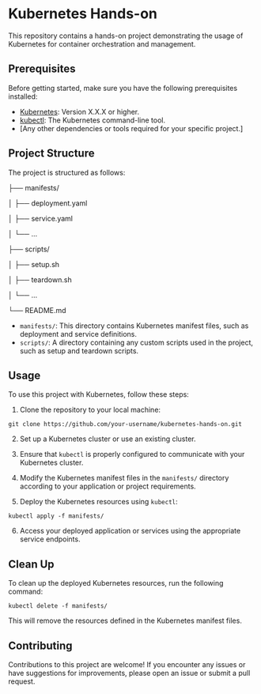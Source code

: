 # Kubernetes Hands-on

This repository contains a hands-on project demonstrating the usage of Kubernetes for container orchestration and management. 

## Prerequisites

Before getting started, make sure you have the following prerequisites installed:

- [Kubernetes](https://kubernetes.io/docs/setup/): Version X.X.X or higher.
- [kubectl](https://kubernetes.io/docs/tasks/tools/): The Kubernetes command-line tool.
- [Any other dependencies or tools required for your specific project.]

## Project Structure

The project is structured as follows:

├── manifests/

│ ├── deployment.yaml

│ ├── service.yaml

│ └── ...

├── scripts/

│ ├── setup.sh

│ ├── teardown.sh

│ └── ...

└── README.md


- `manifests/`: This directory contains Kubernetes manifest files, such as deployment and service definitions.
- `scripts/`: A directory containing any custom scripts used in the project, such as setup and teardown scripts.

## Usage

To use this project with Kubernetes, follow these steps:

1. Clone the repository to your local machine:
```
git clone https://github.com/your-username/kubernetes-hands-on.git
```

2. Set up a Kubernetes cluster or use an existing cluster.

3. Ensure that `kubectl` is properly configured to communicate with your Kubernetes cluster.

4. Modify the Kubernetes manifest files in the `manifests/` directory according to your application or project requirements.

5. Deploy the Kubernetes resources using `kubectl`:
```
kubectl apply -f manifests/
```

6. Access your deployed application or services using the appropriate service endpoints.

## Clean Up

To clean up the deployed Kubernetes resources, run the following command:
```
kubectl delete -f manifests/
```

This will remove the resources defined in the Kubernetes manifest files.

## Contributing

Contributions to this project are welcome! If you encounter any issues or have suggestions for improvements, please open an issue or submit a pull request.

